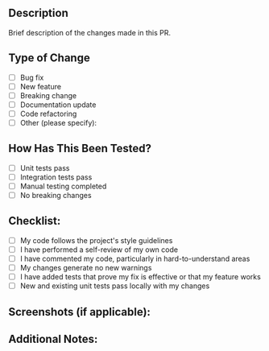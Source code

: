 ## Description
Brief description of the changes made in this PR.

## Type of Change
- [ ] Bug fix
- [ ] New feature
- [ ] Breaking change
- [ ] Documentation update
- [ ] Code refactoring
- [ ] Other (please specify):

## How Has This Been Tested?
- [ ] Unit tests pass
- [ ] Integration tests pass
- [ ] Manual testing completed
- [ ] No breaking changes

## Checklist:
- [ ] My code follows the project's style guidelines
- [ ] I have performed a self-review of my own code
- [ ] I have commented my code, particularly in hard-to-understand areas
- [ ] My changes generate no new warnings
- [ ] I have added tests that prove my fix is effective or that my feature works
- [ ] New and existing unit tests pass locally with my changes

## Screenshots (if applicable):
<!-- Add screenshots to help explain your changes -->

## Additional Notes:
<!-- Any additional information or context -->